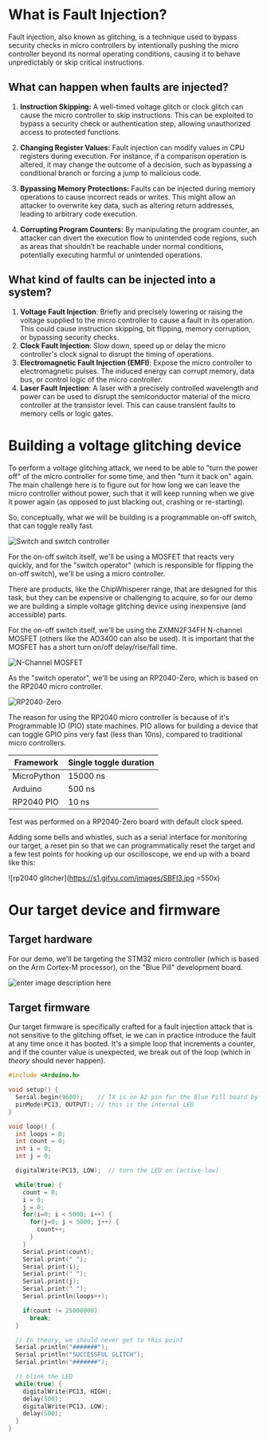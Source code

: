# What is Fault Injection?

Fault injection, also known as glitching, is a technique used to bypass security checks in micro controllers by intentionally pushing the micro controller beyond its normal operating conditions, causing it to behave unpredictably or skip critical instructions.

## What can happen when faults are injected?

1. **Instruction Skipping:** A well-timed voltage glitch or clock glitch can cause the micro controller to skip instructions. This can be exploited to bypass a security check or authentication step, allowing unauthorized access to protected functions.

2. **Changing Register Values:** Fault injection can modify values in CPU registers during execution. For instance, if a comparison operation is altered, it may change the outcome of a decision, such as bypassing a conditional branch or forcing a jump to malicious code.

3. **Bypassing Memory Protections:** Faults can be injected during memory operations to cause incorrect reads or writes. This might allow an attacker to overwrite key data, such as altering return addresses, leading to arbitrary code execution.

4. **Corrupting Program Counters:** By manipulating the program counter, an attacker can divert the execution flow to unintended code regions, such as areas that shouldn’t be reachable under normal conditions, potentially executing harmful or unintended operations.

## What kind of faults can be injected into a system?

1. **Voltage Fault Injection**: Briefly and precisely lowering or raising the voltage supplied to the micro controller to cause a fault in its operation. This could cause instruction skipping, bit flipping, memory corruption, or bypassing security checks.
2. **Clock Fault Injection**: Slow down, speed up or delay the micro controller's clock signal to disrupt the timing of operations.
3. **Electromagnetic Fault Injection (EMFI)**: Expose the micro controller to electromagnetic pulses. The induced energy can corrupt memory, data bus, or control logic of the micro controller.
4. **Laser Fault Injection**: A laser with a precisely controlled wavelength and power can be used to disrupt the semiconductor material of the micro controller at the transistor level. This can cause transient faults to memory cells or logic gates.

# Building a voltage glitching device

To perform a voltage glitching attack, we need to be able to "turn the power off" of the micro controller for some time, and then "turn it back on" again. The main challenge here is to figure out for how long we can leave the micro controller without power, such that it will keep running when we give it power again (as opposed to just blacking out, crashing or re-starting).

So, conceptually, what we will be building is a programmable on-off switch, that can toggle really fast.

![Switch and switch controller](https://s1.gifyu.com/images/SBFE9.gif)

For the on-off switch itself, we'll be using a MOSFET that reacts very quickly, and for the "switch operator" (which is responsible for flipping the on-off switch), we'll be using a micro controller.

There are products, like the ChipWhisperer range, that are designed for this task, but they can be expensive or challenging to acquire, so for our demo we are building a simple voltage glitching device using inexpensive (and accessible) parts.

For the on-off switch itself, we'll be using the ZXMN2F34FH N-channel MOSFET (others like the AO3400 can also be used). It is important that the MOSFET has a short turn on/off delay/rise/fall time.

![N-Channel MOSFET](https://s11.gifyu.com/images/SBUR5.jpg)

As the "switch operator", we'll be using an RP2040-Zero, which is based on the RP2040 micro controller.

![RP2040-Zero](https://s11.gifyu.com/images/SBURO.jpg)

The reason for using the RP2040 micro controller is because of it's Programmable IO (PIO) state machines. PIO allows for building a device that can toggle GPIO pins very fast (less than 10ns), compared to traditional micro controllers.

| Framework | Single toggle duration |
| -|-
| MicroPython | 15000 ns |
| Arduino | 500 ns |
| RP2040 PIO | 10 ns |
 
Test was performed on a RP2040-Zero board with default clock speed.

Adding some bells and whistles, such as a serial interface for monitoring our target, a reset pin so that we can programmatically reset the target and a few test points for hooking up our oscilloscope, we end up with a board like this:

![rp2040 glitcher](https://s1.gifyu.com/images/SBFl3.jpg =550x)

# Our target device and firmware

## Target hardware

For our demo, we'll be targeting the STM32 micro controller (which is based on the Arm Cortex-M processor), on the "Blue Pill" development board.

![enter image description here](https://s1.gifyu.com/images/SBFcV.png)

## Target firmware

Our target firmware is specifically crafted for a fault injection attack that is not sensitive to the glitching offset, ie we can in practice introduce the fault at any time once it has booted. It's a simple loop that increments a counter, and if the counter value is unexpected, we break out of the loop (which in _theory_ should never happen).
```c
#include <Arduino.h>

void setup() {
  Serial.begin(9600);    // TX is on A2 pin for the Blue Pill board by default
  pinMode(PC13, OUTPUT); // this is the internal LED
}

void loop() {
  int loops = 0;
  int count = 0;
  int i = 0;
  int j = 0;

  digitalWrite(PC13, LOW);  // turn the LED on (active-low)

  while(true) {
    count = 0;
    i = 0;
    j = 0;
    for(i=0; i < 5000; i++) {
      for(j=0; j < 5000; j++) {
        count++;
      }
    }
    Serial.print(count);
    Serial.print(" ");
    Serial.print(i);
    Serial.print(" ");
    Serial.print(j);
    Serial.print(" ");
    Serial.println(loops++);

    if(count != 25000000)
      break;
  }

  // In theory, we should never get to this point
  Serial.println("#######");
  Serial.println("SUCCESSFUL GLITCH");
  Serial.println("#######");

  // blink the LED
  while(true) {
    digitalWrite(PC13, HIGH);
    delay(500);              
    digitalWrite(PC13, LOW);
    delay(500);
  }
}
```
